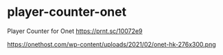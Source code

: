 # player-counter-onet
 Player Counter for Onet
https://prnt.sc/10072e9

https://onethost.com/wp-content/uploads/2021/02/onet-hk-276x300.png